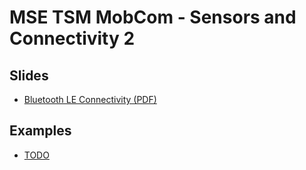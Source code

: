 # MSE TSM MobCom - Sensors and Connectivity 2
## Slides
* [Bluetooth LE Connectivity (PDF)](http://)

## Examples
* [TODO](Arduino/HelloWorld)
